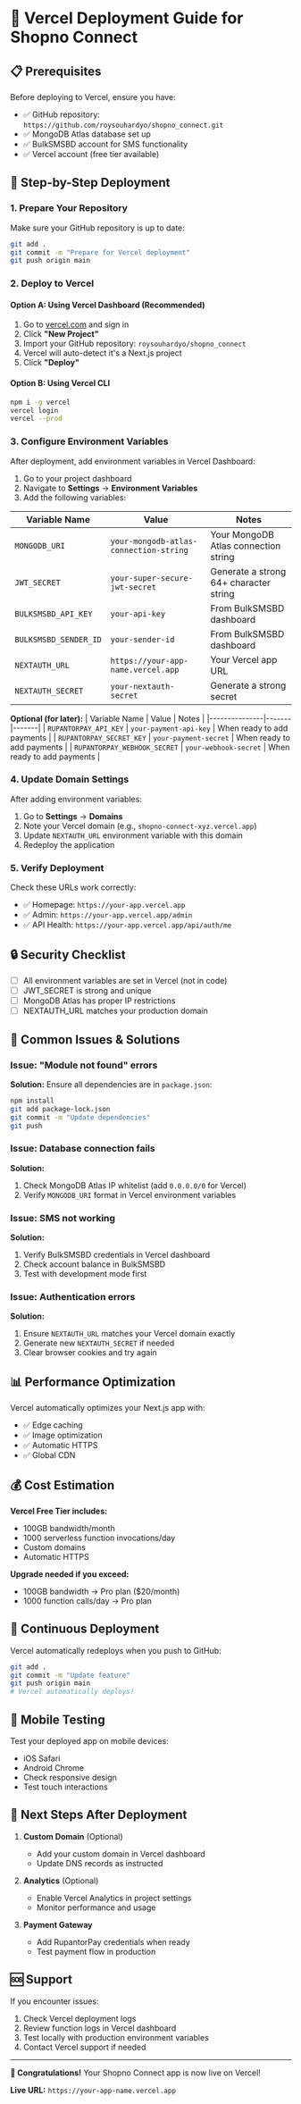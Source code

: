 # 🚀 Vercel Deployment Guide for Shopno Connect

## 📋 Prerequisites

Before deploying to Vercel, ensure you have:
- ✅ GitHub repository: `https://github.com/roysouhardyo/shopno_connect.git`
- ✅ MongoDB Atlas database set up
- ✅ BulkSMSBD account for SMS functionality
- ✅ Vercel account (free tier available)

## 🔧 Step-by-Step Deployment

### 1. **Prepare Your Repository**

Make sure your GitHub repository is up to date:
```bash
git add .
git commit -m "Prepare for Vercel deployment"
git push origin main
```

### 2. **Deploy to Vercel**

#### Option A: Using Vercel Dashboard (Recommended)
1. Go to [vercel.com](https://vercel.com) and sign in
2. Click **"New Project"**
3. Import your GitHub repository: `roysouhardyo/shopno_connect`
4. Vercel will auto-detect it's a Next.js project
5. Click **"Deploy"**

#### Option B: Using Vercel CLI
```bash
npm i -g vercel
vercel login
vercel --prod
```

### 3. **Configure Environment Variables**

After deployment, add environment variables in Vercel Dashboard:

1. Go to your project dashboard
2. Navigate to **Settings** → **Environment Variables**
3. Add the following variables:

| Variable Name | Value | Notes |
|---------------|-------|-------|
| `MONGODB_URI` | `your-mongodb-atlas-connection-string` | Your MongoDB Atlas connection string |
| `JWT_SECRET` | `your-super-secure-jwt-secret` | Generate a strong 64+ character string |
| `BULKSMSBD_API_KEY` | `your-api-key` | From BulkSMSBD dashboard |
| `BULKSMSBD_SENDER_ID` | `your-sender-id` | From BulkSMSBD dashboard |
| `NEXTAUTH_URL` | `https://your-app-name.vercel.app` | Your Vercel app URL |
| `NEXTAUTH_SECRET` | `your-nextauth-secret` | Generate a strong secret |

**Optional (for later):**
| Variable Name | Value | Notes |
|---------------|-------|-------|
| `RUPANTORPAY_API_KEY` | `your-payment-api-key` | When ready to add payments |
| `RUPANTORPAY_SECRET_KEY` | `your-payment-secret` | When ready to add payments |
| `RUPANTORPAY_WEBHOOK_SECRET` | `your-webhook-secret` | When ready to add payments |

### 4. **Update Domain Settings**

After adding environment variables:
1. Go to **Settings** → **Domains**
2. Note your Vercel domain (e.g., `shopno-connect-xyz.vercel.app`)
3. Update `NEXTAUTH_URL` environment variable with this domain
4. Redeploy the application

### 5. **Verify Deployment**

Check these URLs work correctly:
- ✅ Homepage: `https://your-app.vercel.app`
- ✅ Admin: `https://your-app.vercel.app/admin`
- ✅ API Health: `https://your-app.vercel.app/api/auth/me`

## 🔒 Security Checklist

- [ ] All environment variables are set in Vercel (not in code)
- [ ] JWT_SECRET is strong and unique
- [ ] MongoDB Atlas has proper IP restrictions
- [ ] NEXTAUTH_URL matches your production domain

## 🚨 Common Issues & Solutions

### Issue: "Module not found" errors
**Solution:** Ensure all dependencies are in `package.json`:
```bash
npm install
git add package-lock.json
git commit -m "Update dependencies"
git push
```

### Issue: Database connection fails
**Solution:** 
1. Check MongoDB Atlas IP whitelist (add `0.0.0.0/0` for Vercel)
2. Verify `MONGODB_URI` format in Vercel environment variables

### Issue: SMS not working
**Solution:**
1. Verify BulkSMSBD credentials in Vercel dashboard
2. Check account balance in BulkSMSBD
3. Test with development mode first

### Issue: Authentication errors
**Solution:**
1. Ensure `NEXTAUTH_URL` matches your Vercel domain exactly
2. Generate new `NEXTAUTH_SECRET` if needed
3. Clear browser cookies and try again

## 📊 Performance Optimization

Vercel automatically optimizes your Next.js app with:
- ✅ Edge caching
- ✅ Image optimization
- ✅ Automatic HTTPS
- ✅ Global CDN

## 💰 Cost Estimation

**Vercel Free Tier includes:**
- 100GB bandwidth/month
- 1000 serverless function invocations/day
- Custom domains
- Automatic HTTPS

**Upgrade needed if you exceed:**
- 100GB bandwidth → Pro plan ($20/month)
- 1000 function calls/day → Pro plan

## 🔄 Continuous Deployment

Vercel automatically redeploys when you push to GitHub:
```bash
git add .
git commit -m "Update feature"
git push origin main
# Vercel automatically deploys!
```

## 📱 Mobile Testing

Test your deployed app on mobile devices:
- iOS Safari
- Android Chrome
- Check responsive design
- Test touch interactions

## 🎯 Next Steps After Deployment

1. **Custom Domain** (Optional)
   - Add your custom domain in Vercel dashboard
   - Update DNS records as instructed

2. **Analytics** (Optional)
   - Enable Vercel Analytics in project settings
   - Monitor performance and usage

3. **Payment Gateway**
   - Add RupantorPay credentials when ready
   - Test payment flow in production

## 🆘 Support

If you encounter issues:
1. Check Vercel deployment logs
2. Review function logs in Vercel dashboard
3. Test locally with production environment variables
4. Contact Vercel support if needed

---

**🎉 Congratulations!** Your Shopno Connect app is now live on Vercel!

**Live URL:** `https://your-app-name.vercel.app`